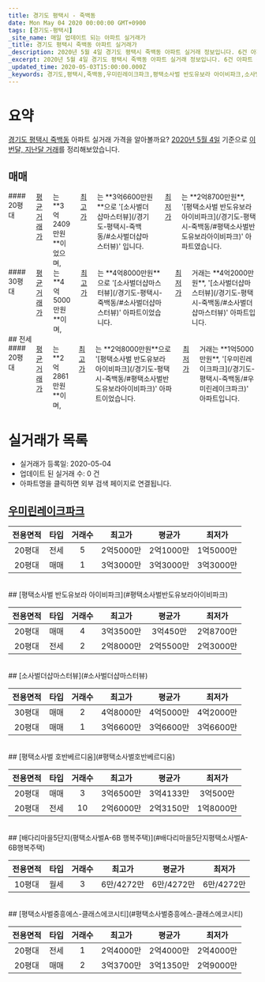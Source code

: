 ```yaml
---
title: 경기도 평택시 - 죽백동
date: Mon May 04 2020 00:00:00 GMT+0900
tags: [경기도-평택시]
_site_name: 매일 업데이트 되는 아파트 실거래가
_title: 경기도 평택시 죽백동 아파트 실거래가
_description: 2020년 5월 4일 경기도 평택시 죽백동 아파트 실거래 정보입니다. 6건 아파트 정보가 있습니다.
_excerpt: 2020년 5월 4일 경기도 평택시 죽백동 아파트 실거래 정보입니다. 6건 아파트 정보가 있습니다.
_updated_time: 2020-05-03T15:00:00.000Z
_keywords: 경기도,평택시,죽백동,우미린레이크파크,평택소사벌 반도유보라 아이비파크,소사벌더샵마스터뷰,평택소사벌 호반베르디움,배다리마을5단지(평택소사벌A-6B 행복주택),평택소사벌중흥에스-클래스에코시티
---
```





# 요약
<ins>경기도 평택시 죽백동</ins> 아파트 실거래 가격을 알아볼까요? <ins>2020년 5월 4일</ins> 기준으로 <ins>이번달, 지난달 거래</ins>를 정리해보았습니다.

## 매매
<div class="container">
<div class="six columns" markdown="1">
#### 20평대
<ins>평균 거래가</ins>는 **3억2409만원**이었으며, <ins>최고가</ins>는 **3억6600만원**으로 '[소사벌더샵마스터뷰](/경기도-평택시-죽백동/#소사벌더샵마스터뷰)' 입니다. <ins>최저가</ins>는 **2억8700만원**, '[평택소사벌 반도유보라 아이비파크](/경기도-평택시-죽백동/#평택소사벌반도유보라아이비파크)' 아파트였습니다.
</div>
<div class="six columns" markdown="1">
#### 30평대
<ins>평균 거래가</ins>는 **4억5000만원**이며, <ins>최고가</ins>는 **4억8000만원**으로 '[소사벌더샵마스터뷰](/경기도-평택시-죽백동/#소사벌더샵마스터뷰)' 아파트이었습니다. <ins>최저가</ins> 거래는 **4억2000만원**, '[소사벌더샵마스터뷰](/경기도-평택시-죽백동/#소사벌더샵마스터뷰)' 아파트입니다.
</div>
</div>
## 전세
<div class="container">
<div class="twelve columns" markdown="1">
#### 20평대
<ins>평균 거래가</ins>는 **2억2861만원**이며, <ins>최고가</ins>는 **2억8000만원**으로 '[평택소사벌 반도유보라 아이비파크](/경기도-평택시-죽백동/#평택소사벌반도유보라아이비파크)' 아파트이었습니다. <ins>최저가</ins> 거래는 **1억5000만원**, '[우미린레이크파크](/경기도-평택시-죽백동/#우미린레이크파크)' 아파트입니다.
</div>
</div>



# 실거래가 목록
- 실거래가 등록일: 2020-05-04
- 업데이트 된 실거래 수: 0 건
- 아파트명을 클릭하면 외부 검색 페이지로 연결됩니다.

## [우미린레이크파크](#우미린레이크파크)

|전용면적|타입|거래수|최고가|평균가|최저가|
|:---:|:---:|:---:|:---:|:---:|:---:|
|20평대|<span class="deal-type-2">전세</span>|5|2억5000만|2억1000만|1억5000만|
|20평대|<span class="deal-type-1">매매</span>|1|3억3000만|3억3000만|3억3000만|

<br/>
## [평택소사벌 반도유보라 아이비파크](#평택소사벌반도유보라아이비파크)

|전용면적|타입|거래수|최고가|평균가|최저가|
|:---:|:---:|:---:|:---:|:---:|:---:|
|20평대|<span class="deal-type-1">매매</span>|4|3억3500만|3억450만|2억8700만|
|20평대|<span class="deal-type-2">전세</span>|2|2억8000만|2억5500만|2억3000만|

<br/>
## [소사벌더샵마스터뷰](#소사벌더샵마스터뷰)

|전용면적|타입|거래수|최고가|평균가|최저가|
|:---:|:---:|:---:|:---:|:---:|:---:|
|30평대|<span class="deal-type-1">매매</span>|2|4억8000만|4억5000만|4억2000만|
|20평대|<span class="deal-type-1">매매</span>|1|3억6600만|3억6600만|3억6600만|

<br/>
## [평택소사벌 호반베르디움](#평택소사벌호반베르디움)

|전용면적|타입|거래수|최고가|평균가|최저가|
|:---:|:---:|:---:|:---:|:---:|:---:|
|20평대|<span class="deal-type-1">매매</span>|3|3억6500만|3억4133만|3억500만|
|20평대|<span class="deal-type-2">전세</span>|10|2억6000만|2억3150만|1억8000만|

<br/>
## [배다리마을5단지(평택소사벌A-6B 행복주택)](#배다리마을5단지평택소사벌A-6B행복주택)

|전용면적|타입|거래수|최고가|평균가|최저가|
|:---:|:---:|:---:|:---:|:---:|:---:|
|10평대|<span class="deal-type-3">월세</span>|3|6만/4272만|6만/4272만|6만/4272만|

<br/>
## [평택소사벌중흥에스-클래스에코시티](#평택소사벌중흥에스-클래스에코시티)

|전용면적|타입|거래수|최고가|평균가|최저가|
|:---:|:---:|:---:|:---:|:---:|:---:|
|20평대|<span class="deal-type-2">전세</span>|1|2억4000만|2억4000만|2억4000만|
|20평대|<span class="deal-type-1">매매</span>|2|3억3700만|3억1350만|2억9000만|

<br/>



